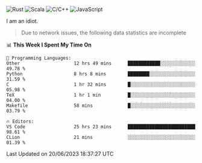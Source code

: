![Rust](https://img.shields.io/badge/Rust-000000?style=flat-square&logo=rust&logoColor=white)
![Scala](https://img.shields.io/badge/Scala-DC322F?style=flat-square&logo=Scala)
![C/C++](https://img.shields.io/badge/C++-00599c?style=flat-square&logo=C%2B%2B)
![JavaScript](https://img.shields.io/badge/JavaScript-323330?style=flat-square&logo=javascript&logoColor=F7DF1E)

I am an idiot.

> Due to network issues, the following data statistics are incomplete

<!--START_SECTION:waka-->
📊 **This Week I Spent My Time On** 

```text
💬 Programming Languages: 
Other                    12 hrs 49 mins      ████████████░░░░░░░░░░░░░   49.78 % 
Python                   8 hrs 8 mins        ████████░░░░░░░░░░░░░░░░░   31.59 % 
C                        1 hr 32 mins        █░░░░░░░░░░░░░░░░░░░░░░░░   05.98 % 
TeX                      1 hr 1 min          █░░░░░░░░░░░░░░░░░░░░░░░░   04.00 % 
Makefile                 58 mins             █░░░░░░░░░░░░░░░░░░░░░░░░   03.79 % 

🔥 Editors: 
VS Code                  25 hrs 23 mins      █████████████████████████   98.61 % 
CLion                    21 mins             ░░░░░░░░░░░░░░░░░░░░░░░░░   01.39 % 
```


 Last Updated on 20/06/2023 18:37:27 UTC
<!--END_SECTION:waka-->
